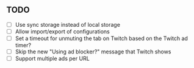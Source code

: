 ## TODO

- [ ] Use sync storage instead of local storage
- [ ] Allow import/export of configurations
- [ ] Set a timeout for unmuting the tab on Twitch based on the Twitch ad timer?
- [ ] Skip the new "Using ad blocker?" message that Twitch shows
- [ ] Support multiple ads per URL
